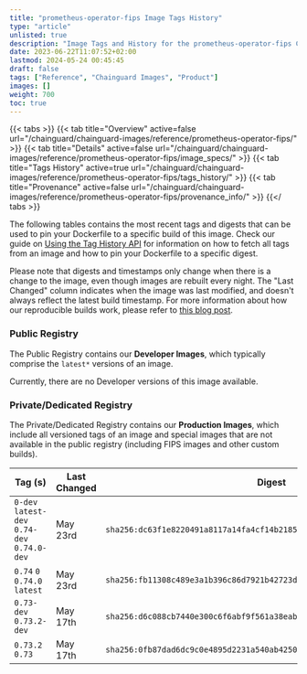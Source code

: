 ```yaml
---
title: "prometheus-operator-fips Image Tags History"
type: "article"
unlisted: true
description: "Image Tags and History for the prometheus-operator-fips Chainguard Image"
date: 2023-06-22T11:07:52+02:00
lastmod: 2024-05-24 00:45:45
draft: false
tags: ["Reference", "Chainguard Images", "Product"]
images: []
weight: 700
toc: true
---
```


{{< tabs >}}
{{< tab title="Overview" active=false url="/chainguard/chainguard-images/reference/prometheus-operator-fips/" >}}
{{< tab title="Details" active=false url="/chainguard/chainguard-images/reference/prometheus-operator-fips/image_specs/" >}}
{{< tab title="Tags History" active=true url="/chainguard/chainguard-images/reference/prometheus-operator-fips/tags_history/" >}}
{{< tab title="Provenance" active=false url="/chainguard/chainguard-images/reference/prometheus-operator-fips/provenance_info/" >}}
{{</ tabs >}}

The following tables contains the most recent tags and digests that can be used to pin your Dockerfile to a specific build of this image. Check our guide on [Using the Tag History API](/chainguard/chainguard-images/using-the-tag-history-api/) for information on how to fetch all tags from an image and how to pin your Dockerfile to a specific digest.

Please note that digests and timestamps only change when there is a change to the image, even though images are rebuilt every night. The "Last Changed" column indicates when the image was last modified, and doesn't always reflect the latest build timestamp. For more information about how our reproducible builds work, please refer to [this blog post](https://www.chainguard.dev/unchained/reproducing-chainguards-reproducible-image-builds).

### Public Registry
The Public Registry contains our **Developer Images**, which typically comprise the `latest*` versions of an image.

Currently, there are no Developer versions of this image available.

### Private/Dedicated Registry
The Private/Dedicated Registry contains our **Production Images**, which include all versioned tags of an image and special images that are not available in the public registry (including FIPS images and other custom builds).

| Tag (s)                                       | Last Changed | Digest                                                                    |
|-----------------------------------------------|--------------|---------------------------------------------------------------------------|
|  `0-dev` `latest-dev` `0.74-dev` `0.74.0-dev` | May 23rd     | `sha256:dc63f1e8220491a8117a14fa4cf14b21855bcfb3b3e9c88a386f1eb39220f117` |
|  `0.74` `0` `0.74.0` `latest`                 | May 23rd     | `sha256:fb11308c489e3a1b396c86d7921b42723d996139dd62bc30c90fcbbc0928ebbb` |
|  `0.73-dev` `0.73.2-dev`                      | May 17th     | `sha256:d6c088cb7440e300c6f6abf9f561a38eab6552957cea221ab92c126847c8dfa5` |
|  `0.73.2` `0.73`                              | May 17th     | `sha256:0fb87dad6dc9c0e4895d2231a540ab4250e4eca4f411cac973518e35c6b0e1c1` |

